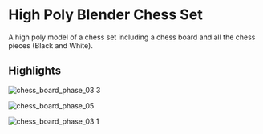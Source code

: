 # High Poly Blender Chess Set

A high poly model of a chess set including a chess board and all the chess pieces (Black and White).


## Highlights

![chess_board_phase_03 3](https://user-images.githubusercontent.com/57411348/120027569-286ad880-c011-11eb-8dea-a1e5397c7e22.png)

![chess_board_phase_05](https://user-images.githubusercontent.com/57411348/120027645-41738980-c011-11eb-8b01-b495a926def2.png)

![chess_board_phase_03 1](https://user-images.githubusercontent.com/57411348/120027696-505a3c00-c011-11eb-8644-74a26f602589.png)
